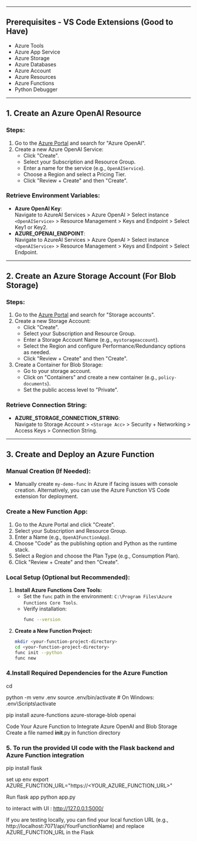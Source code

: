 
---

## Prerequisites - VS Code Extensions (Good to Have)

- Azure Tools
- Azure App Service
- Azure Storage
- Azure Databases
- Azure Account
- Azure Resources
- Azure Functions
- Python Debugger

---

## 1. Create an Azure OpenAI Resource

### Steps:
1. Go to the [Azure Portal](https://portal.azure.com) and search for "Azure OpenAI".
2. Create a new Azure OpenAI Service:
   - Click "Create".
   - Select your Subscription and Resource Group.
   - Enter a name for the service (e.g., `OpenAIService`).
   - Choose a Region and select a Pricing Tier.
   - Click "Review + Create" and then "Create".

### Retrieve Environment Variables:
- **Azure OpenAI Key**:  
  Navigate to AzureAI Services > Azure OpenAI > Select instance `<OpenAIService>` > Resource Management > Keys and Endpoint > Select Key1 or Key2.
- **AZURE_OPENAI_ENDPOINT**:  
  Navigate to AzureAI Services > Azure OpenAI > Select instance `<OpenAIService>` > Resource Management > Keys and Endpoint > Select Endpoint.

---

## 2. Create an Azure Storage Account (For Blob Storage)

### Steps:
1. Go to the [Azure Portal](https://portal.azure.com) and search for "Storage accounts".
2. Create a new Storage Account:
   - Click "Create".
   - Select your Subscription and Resource Group.
   - Enter a Storage Account Name (e.g., `mystorageaccount`).
   - Select the Region and configure Performance/Redundancy options as needed.
   - Click "Review + Create" and then "Create".
3. Create a Container for Blob Storage:
   - Go to your storage account.
   - Click on "Containers" and create a new container (e.g., `policy-documents`).
   - Set the public access level to "Private".

### Retrieve Connection String:
- **AZURE_STORAGE_CONNECTION_STRING**:  
  Navigate to Storage Account > `<Storage Acc>` > Security + Networking > Access Keys > Connection String.

---

## 3. Create and Deploy an Azure Function

### Manual Creation (If Needed):
- Manually create `my-demo-func` in Azure if facing issues with console creation. Alternatively, you can use the Azure Function VS Code extension for deployment.

### Create a New Function App:
1. Go to the Azure Portal and click "Create".
2. Select your Subscription and Resource Group.
3. Enter a Name (e.g., `OpenAIFunctionApp`).
4. Choose "Code" as the publishing option and Python as the runtime stack.
5. Select a Region and choose the Plan Type (e.g., Consumption Plan).
6. Click "Review + Create" and then "Create".

### Local Setup (Optional but Recommended):
1. **Install Azure Functions Core Tools:**
   - Set the `func` path in the environment: `C:\Program Files\Azure Functions Core Tools`.
   - Verify installation:
     ```bash
     func --version
     ```
2. **Create a New Function Project:**
   ```bash
   mkdir <your-function-project-directory>
   cd <your-function-project-directory>
   func init --python
   func new

### 4.Install Required Dependencies for the Azure Function
cd <your-function-project-directory>

python -m venv .env
source .env/bin/activate  # On Windows: .env\Scripts\activate

pip install azure-functions azure-storage-blob openai


Code Your Azure Function to Integrate Azure OpenAI and Blob Storage
Create a file named __init__.py in function directory


### 5. To run the provided UI code with the Flask backend and Azure Function integration
pip install flask

set up env export AZURE_FUNCTION_URL="https://<YOUR_AZURE_FUNCTION_URL>"

Run flask app python app.py

to interact with UI : http://127.0.0.1:5000/

If you are testing locally, you can find your local function URL (e.g., http://localhost:7071/api/YourFunctionName) and replace AZURE_FUNCTION_URL in the Flask

